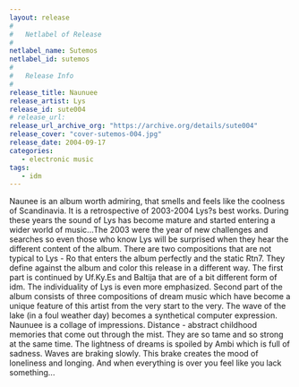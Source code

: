 ```yaml
---
layout: release
#
#   Netlabel of Release
#
netlabel_name: Sutemos
netlabel_id: sutemos
#
#   Release Info
#
release_title: Naunuee
release_artist: Lys
release_id: sute004
# release_url: 
release_url_archive_org: "https://archive.org/details/sute004"
release_cover: "cover-sutemos-004.jpg"
release_date: 2004-09-17
categories:
   - electronic music
tags:
   - idm
---
```

Naunee is an album worth admiring, that smells and feels like the coolness of Scandinavia. It is a retrospective of 2003-2004 Lys?s best works. During these years the sound of Lys has become mature and started entering a wider world of music...The 2003 were the year of new challenges and searches so even those who know Lys will be surprised when they hear the different content of the album. There are two compositions that are not typical to Lys - Ro that enters the album perfectly and the static Rtn7. They define against the album and color this release in a different way. The first part is continued by Uf.Ky.Es and Baltija that are of a bit different form of idm. The individuality of Lys is even more emphasized. Second part of the album consists of three compositions of dream music which have become a unique feature of this artist from the very start to the very. The wave of the lake (in a foul weather day) becomes a synthetical computer expression. Naunuee is a collage of impressions. Distance - abstract childhood memories that come out through the mist. They are so tame and so strong at the same time. The lightness of dreams is spoiled by Ambi which is full of sadness. Waves are braking slowly. This brake creates the mood of loneliness and longing. And when everything is over you feel like you lack something...